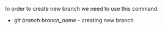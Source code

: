 In  order to create new branch we need to use this command:

+ *git branch  branch_name* - creating new branch